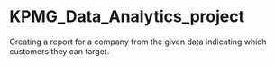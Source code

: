 # KPMG_Data_Analytics_project
Creating a report for a company from the given data indicating which customers they can target.
